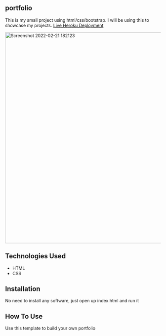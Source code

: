 ## portfolio
This is my small project using html/css/bootstrap. I will be using this to showcase my projects. 
[Live Heroku Deployment](https://portfolio-kuma.herokuapp.com/)

<img width="682" alt="Screenshot 2022-02-21 182123" src="https://user-images.githubusercontent.com/98871403/155041521-4c09f737-9630-47a4-ac91-516e1d5c1f23.png">


## Technologies Used 
* HTML
* CSS
## Installation
No need to install any software, just open up index.html and run it
## How To Use
Use this template to build your own portfolio

